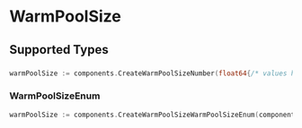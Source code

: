 # WarmPoolSize


## Supported Types

### 

```go
warmPoolSize := components.CreateWarmPoolSizeNumber(float64{/* values here */})
```

### WarmPoolSizeEnum

```go
warmPoolSize := components.CreateWarmPoolSizeWarmPoolSizeEnum(components.WarmPoolSizeEnum{/* values here */})
```

